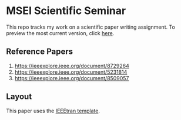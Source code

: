# MSEI Scientific Seminar

This repo tracks my work on a scientific paper writing assignment. To preview the most current version, click [here](scientific_seminar.pdf).

## Reference Papers
1. https://ieeexplore.ieee.org/document/8729264  
2. https://ieeexplore.ieee.org/document/5231814  
3. https://ieeexplore.ieee.org/document/8509057

## Layout
This paper uses the [IEEEtran template](http://www.ctan.org/tex-archive/macros/latex/contrib/IEEEtran/).

